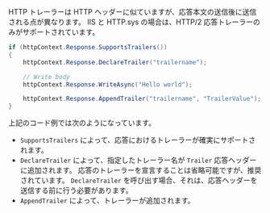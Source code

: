 HTTP トレーラーは HTTP ヘッダーに似ていますが、応答本文の送信後に送信される点が異なります。 IIS と HTTP.sys の場合は、HTTP/2 応答トレーラーのみがサポートされています。

```csharp
if (httpContext.Response.SupportsTrailers())
{
    httpContext.Response.DeclareTrailer("trailername"); 

    // Write body
    httpContext.Response.WriteAsync("Hello world");

    httpContext.Response.AppendTrailer("trailername", "TrailerValue");
}
```

上記のコード例では次のようになっています。

* `SupportsTrailers` によって、応答におけるトレーラーが確実にサポートされます。
* `DeclareTrailer` によって、指定したトレーラー名が `Trailer` 応答ヘッダーに追加されます。 応答のトレーラーを宣言することは省略可能ですが、推奨されています。 `DeclareTrailer` を呼び出す場合、それは、応答ヘッダーを送信する前に行う必要があります。
* `AppendTrailer` によって、トレーラーが追加されます。
